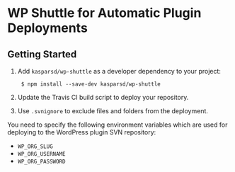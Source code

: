 # WP Shuttle for Automatic Plugin Deployments

## Getting Started

1. Add `kasparsd/wp-shuttle` as a developer dependency to your project:

		$ npm install --save-dev kasparsd/wp-shuttle

2. Update the Travis CI build script to deploy your repository.

3. Use `.svnignore` to exclude files and folders from the deployment.

You need to specify the following environment variables which are used for deploying to the WordPress plugin SVN repository:

- `WP_ORG_SLUG`
- `WP_ORG_USERNAME`
- `WP_ORG_PASSWORD`
